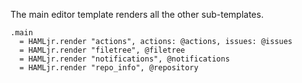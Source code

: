 The main editor template renders all the other sub-templates.

    .main
      = HAMLjr.render "actions", actions: @actions, issues: @issues
      = HAMLjr.render "filetree", @filetree
      = HAMLjr.render "notifications", @notifications
      = HAMLjr.render "repo_info", @repository
